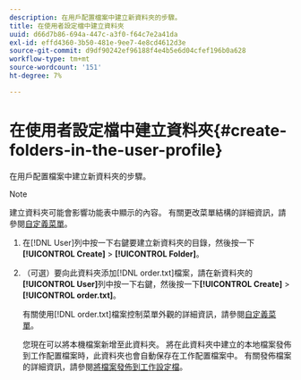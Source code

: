 ```yaml
---
description: 在用戶配置檔案中建立新資料夾的步驟。
title: 在使用者設定檔中建立資料夾
uuid: d66d7b86-694a-447c-a3f0-f64c7e2a41da
exl-id: effd4360-3b50-481e-9ee7-4e8cd4612d3e
source-git-commit: d9df90242ef96188f4e4b5e6d04cfef196b0a628
workflow-type: tm+mt
source-wordcount: '151'
ht-degree: 7%

---
```


# 在使用者設定檔中建立資料夾{#create-folders-in-the-user-profile}

在用戶配置檔案中建立新資料夾的步驟。

>[!NOTE]
>
>建立資料夾可能會影響功能表中顯示的內容。 有關更改菜單結構的詳細資訊，請參閱[自定義菜單](../../../../home/c-get-started/c-intf-anlys-ftrs/c-ctm-menus/c-ctm-menus.md#concept-93d4c09cb7f34cd293b7b64fba1cf894)。

1. 在[!DNL User]列中按一下右鍵要建立新資料夾的目錄，然後按一下&#x200B;**[!UICONTROL Create]** > **[!UICONTROL Folder]**。
1. （可選）要向此資料夾添加[!DNL order.txt]檔案，請在新資料夾的&#x200B;**[!UICONTROL User]**&#x200B;列中按一下右鍵，然後按一下&#x200B;**[!UICONTROL Create]** > **[!UICONTROL order.txt]**。

   有關使用[!DNL order.txt]檔案控制菜單外觀的詳細資訊，請參閱[自定義菜單](../../../../home/c-get-started/c-intf-anlys-ftrs/c-ctm-menus/c-ctm-menus.md#concept-93d4c09cb7f34cd293b7b64fba1cf894)。

   您現在可以將本機檔案新增至此資料夾。 將在此資料夾中建立的本地檔案發佈到工作配置檔案時，此資料夾也會自動保存在工作配置檔案中。 有關發佈檔案的詳細資訊，請參閱[將檔案發佈到工作設定檔](../../../../home/c-get-started/c-admin-intrf/c-prof-mgr/t-pub-files-wkg-prof.md#task-a0106e010c834d16bd60eef4721b6af9)。
